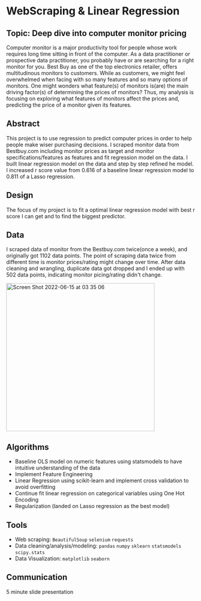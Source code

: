 # WebScraping & Linear Regression
## Topic: Deep dive into computer monitor pricing
Computer monitor is a major productivity tool for people whose work requires long time sitting in front of the computer. As a data practitioner or prospective data practitioner, you probably have or are searching for a right monitor for you. Best Buy as one of the top electronics retailer, offers multitudinous monitors to customers. While as customers, we might feel overwhelmed when facing with so many features and so many options of monitors. One might wonders what feature(s) of monitors is(are) the main driving factor(s) of determining the prices of monitors? Thus, my analysis is focusing on exploring what features of monitors affect the prices and, predicting the price of a monitor given its features.

## Abstract
This project is to use regression to predict computer prices in order to help people make wiser purchasing decisions. I scraped monitor data from Bestbuy.com including monitor prices as target and monitor specifications/features as features and fit regression model on the data. I built linear regression model on the data and step by step refined he model. I increased r score value from 0.616 of a baseline linear regression model to 0.811 of a Lasso regression. 

## Design
The focus of my project is to fit a optimal linear regression model with best r score I can get and to find the biggest predictor.

## Data
I scraped data of monitor from the Bestbuy.com twice(once a week), and originally got 1102 data points. The point of scraping data twice from different time is monitor prices/rating might change over time. After data cleaning and wrangling, duplicate data got dropped and I ended up with 502 data points, indicating monitor picing/rating didn't change.

<img width="395" alt="Screen Shot 2022-06-15 at 03 35 06" src="https://user-images.githubusercontent.com/84628470/173769885-7d00ebc0-22e1-47b1-a00b-20bc14c97020.png">

## Algorithms
* Baseline OLS model on numeric features using statsmodels to have intuitive understanding of the data
* Implement Feature Engineering 
* Linear Regression using scikit-learn and implement cross validation to avoid overfitting
* Continue fit linear regression on categorical variables using One Hot Encoding 
* Regularization (landed on Lasso regression as the best model)

## Tools
* Web scraping: `BeautifulSoup` `selenium` `requests`
* Data cleaning/analysis/modeling: `pandas` `numpy` `sklearn`  `statsmodels` `scipy.stats`
* Data Visualization: `matplotlib` `seaborn`

## Communication
5 minute slide presentation
